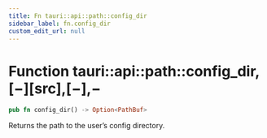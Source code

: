```yaml
---
title: Fn tauri::api::path::config_dir
sidebar_label: fn.config_dir
custom_edit_url: null
---
```


# Function tauri::api::path::config_dir,\[−]\[src],\[−],−

```rs
pub fn config_dir() -> Option<PathBuf>
```

Returns the path to the user’s config directory.
